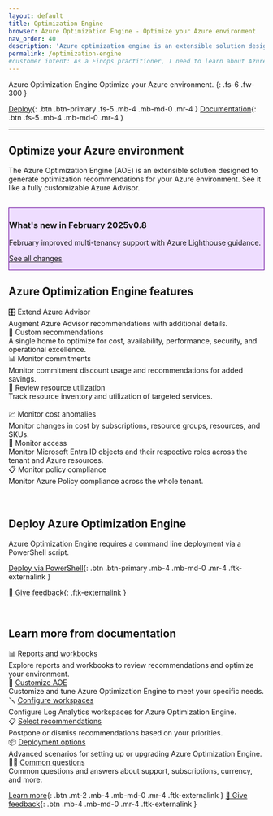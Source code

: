 ```yaml
---
layout: default
title: Optimization Engine
browser: Azure Optimization Engine - Optimize your Azure environment
nav_order: 40
description: 'Azure optimization engine is an extensible solution designed to generate optimization recommendations for your Azure environment.'
permalink: /optimization-engine
#customer intent: As a Finops practitioner, I need to learn about Azure Optimization Engine
---
```


<span class="fs-9 d-block mb-4">Azure Optimization Engine</span>
Optimize your Azure environment.
{: .fs-6 .fw-300 }

[Deploy](#deploy){: .btn .btn-primary .fs-5 .mb-4 .mb-md-0 .mr-4 }
[Documentation](#docs){: .btn .fs-5 .mb-4 .mb-md-0 .mr-4 }

---

<a name="overview"></a>

## Optimize your Azure environment

The Azure Optimization Engine (AOE) is an extensible solution designed to generate optimization recommendations for your Azure environment. See it like a fully customizable Azure Advisor.

<br>

<div id="whats-new" class="m-0 p-4" style="background-color:#edf; border:solid 1px #609;">
    <h3 class="m-0 mb-4">What's new in February 2025<span class="ftk-version">v0.8</span></h3>
    <p class="mt-2 mb-0">
        February improved multi-tenancy support with Azure Lighthouse guidance.
    </p>
    <p class="mt-2 mb-0 ftk-externallink"><a class="ftk-externallink" href="https://learn.microsoft.com/cloud-computing/finops/toolkit/changelog">See all changes</a></p>
</div>

<a name="features"></a>

## Azure Optimization Engine features

<div class="ftk-gallery">
    <div class="ftk-tile">
        <div>🎛️ Extend Azure Advisor</div>
        <div>Augment Azure Advisor recommendations with additional details.</div>
    </div>
    <div class="ftk-tile">
        <div>🧩 Custom recommendations</div>
        <div>A single home to optimize for cost, availability, performance, security, and operational excellence.</div>
    </div>
    <div class="ftk-tile">
        <div>📊 Monitor commitments</div>
        <div>Monitor commitment discount usage and recommendations for added savings.</div>
    </div>
    <div class="ftk-tile">
        <div>📃 Review resource utilization</div>
        <div>Track resource inventory and utilization of targeted services.<br>&nbsp;</div>
    </div>
    <div class="ftk-tile">
        <div>💹 Monitor cost anomalies</div>
        <div>Monitor changes in cost by subscriptions, resource groups, resources, and SKUs.</div>
    </div>
    <div class="ftk-tile">
        <div>🔐 Monitor access</div>
        <div>Monitor Microsoft Entra ID objects and their respective roles across the tenant and Azure resources.</div>
    </div>
    <div class="ftk-tile">
        <div>📋 Monitor policy compliance</div>
        <div>Monitor Azure Policy compliance across the whole tenant.<br>&nbsp;</div>
    </div>
</div>

<br>

<a name="deploy"></a>

## Deploy Azure Optimization Engine

Azure Optimization Engine requires a command line deployment via a PowerShell script.

[Deploy via PowerShell](https://learn.microsoft.com/cloud-computing/finops/toolkit/optimization-engine/overview#deploy-the-aoe){: .btn .btn-primary .mb-4 .mb-md-0 .mr-4 .ftk-externalink }

[💜 Give feedback](https://portal.azure.com/#view/HubsExtension/InProductFeedbackBlade/extensionName/FinOpsToolkit/cesQuestion/How%20easy%20or%20hard%20is%20it%20to%20use%20Azure%20Optimization%20Engine%3F/cvaQuestion/How%20valuable%20are%20Azure%20Optimization%20Engine%3F/surveyId/FTK0.8/bladeName/AOE/featureName/Marketing.Deploy){: .ftk-externalink }

<br>

<!--
<div id="pricing" class="m-0 p-4" style="background-color:#efe; border:solid 1px #090;">
    <h3 class="m-0 mb-4">Estimated cost for Azure Optimization Engine</h3>
    <p class="mt-2 mb-0">
        TODO
    </p>
</div>

<br>
-->

<a name="docs"></a>

## Learn more from documentation

<div class="ftk-gallery">
    <div class="ftk-tile">
        <div>📊 <a class="ftk-externallink" href="https://learn.microsoft.com/cloud-computing/finops/toolkit/optimization-engine/reports">Reports and workbooks</a></div>
        <div>Explore reports and workbooks to review recommendations and optimize your environment.</div>
    </div>
    <div class="ftk-tile">
        <div>📝 <a class="ftk-externallink" href="https://learn.microsoft.com/cloud-computing/finops/toolkit/optimization-engine/customize">Customize AOE</a></div>
        <div>Customize and tune Azure Optimization Engine to meet your specific needs.</div>
    </div>
    <div class="ftk-tile">
        <div>🪛 <a class="ftk-externallink" href="https://learn.microsoft.com/cloud-computing/finops/toolkit/optimization-engine/configure-workspaces">Configure workspaces</a></div>
        <div>Configure Log Analytics workspaces for Azure Optimization Engine.</div>
    </div>
    <div class="ftk-tile">
        <div>📋 <a class="ftk-externallink" href="https://learn.microsoft.com/cloud-computing/finops/toolkit/optimization-engine/suppress-recommendations">Select recommendations</a></div>
        <div>Postpone or dismiss recommendations based on your priorities.</div>
    </div>
    <div class="ftk-tile">
        <div>📦 <a class="ftk-externallink" href="https://learn.microsoft.com/cloud-computing/finops/toolkit/optimization-engine/setup-options">Deployment options</a></div>
        <div>Advanced scenarios for setting up or upgrading Azure Optimization Engine.</div>
    </div>
    <div class="ftk-tile">
        <div>🙋‍♀️ <a class="ftk-externallink" href="https://learn.microsoft.com/cloud-computing/finops/toolkit/optimization-engine/faq">Common questions</a></div>
        <div>Common questions and answers about support, subscriptions, currency, and more.</div>
    </div>
</div>

[Learn more](https://learn.microsoft.com/cloud-computing/finops/toolkit/optimization-engine/overview){: .btn .mt-2 .mb-4 .mb-md-0 .mr-4 .ftk-externalink }
[💜 Give feedback](https://portal.azure.com/#view/HubsExtension/InProductFeedbackBlade/extensionName/FinOpsToolkit/cesQuestion/How%20easy%20or%20hard%20is%20it%20to%20use%20Azure%20Optimization%20Engine%3F/cvaQuestion/How%20valuable%20are%20Azure%20Optimization%20Engine%3F/surveyId/FTK0.8/bladeName/AOE/featureName/Marketing.Docs){: .btn .mb-4 .mb-md-0 .mr-4 .ftk-externalink }

<br>
